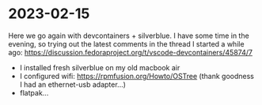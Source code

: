 # 2023-02-15

Here we go again with devcontainers + silverblue. I have some time in the evening, so trying out the latest comments in the thread I started a while ago: https://discussion.fedoraproject.org/t/vscode-devcontainers/45874/7

* I installed fresh silverblue on my old macbook air
* I configured wifi: https://rpmfusion.org/Howto/OSTree (thank goodness I had an ethernet-usb adapter...)
* flatpak...
